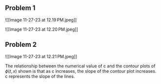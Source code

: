 ## Problem 1

![[Image 11-27-23 at 12.19 PM.jpeg]]

![[Image 11-27-23 at 12.20 PM.jpeg]]

## Problem 2

![[Image 11-27-23 at 12.21 PM.jpeg]]

The relationship between the numerical value of c and the contour plots of $\phi(t, x)$ shown is that as c increases, the slope of the contour plot increases. c represents the slope of the lines.